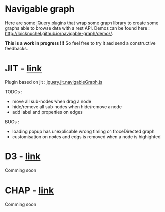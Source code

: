 # Navigable graph

Here are some jQuery plugins that wrap some graph library to create some graphs able to browse data with a rest API. Demos can be found here : http://loicknuchel.github.io/navigable-graph/demos/.

**This is a work in progress !!!** So feel free to try it and send a constructive feedbacks.

# JIT - [link](http://philogb.github.io/jit/)
Plugin based on jit : [jquery.jit.navigableGraph.js](https://github.com/loicknuchel/navigable-graph/blob/master/jquery.jit.navigableGraph.js)

TODOs :
- move all sub-nodes when drag a node
- hide/remove all sub-nodes when hide/remove a node
- add label and properties on edges

BUGs :
- loading popup has unexplicable wrong timing on froceDirected graph
- customisation on nodes and edgs is removed when a node is highighted

# D3 - [link](http://d3js.org/)
Comming soon

# CHAP - [link](http://almende.github.io/chap-links-library/)
Comming soon
